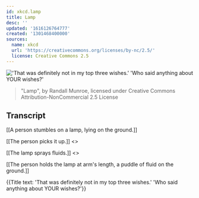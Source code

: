 ```yaml
---
id: xkcd.lamp
title: Lamp
desc: ''
updated: '1616126764777'
created: '1301468400000'
sources:
  name: xkcd
  url: 'https://creativecommons.org/licenses/by-nc/2.5/'
  license: Creative Commons 2.5
---
```

!['That was definitely not in my top three wishes.' 'Who said anything about YOUR wishes?'](https://imgs.xkcd.com/comics/lamp.png)
> "Lamp", by Randall Munroe, licensed under Creative Commons Attribution-NonCommercial 2.5 License

## Transcript
[[A person stumbles on a lamp, lying on the ground.]]

[[The person picks it up.]]
<<Rub rub>>

[[The lamp sprays fluids.]]
<<Splort>>

[[The person holds the lamp at arm's length, a puddle of fluid on the ground.]]

{{Title text: 'That was definitely not in my top three wishes.' 'Who said anything about YOUR wishes?'}}
